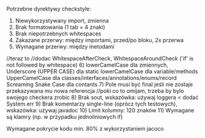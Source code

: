 Potrzebne dyrektywy checkstyle:
1) Niewykorzystywany import, zmienna
2) Brak formatowania (1 tab = 4 znaki)
3) Brak niepotrzebnych whitespaces
4) Zakazane przerwy: między importami, przed/po bloku, 2x przerwa
5) Wymagane przerwy: między metodami

//teraz to
//dodac WhitespaceAfterCheck, WhitespaceAroundCheck ('if' is not followed by whitespace)
6) lowerCamelCase dla zmiennych, Underscore (UPPER CASE) dla static
   lowerCamelCase dla variable/methods
   UpperCamelCase dla classes/interfaces/annotations/enums/record
   Screaming Snake Case dla contants
7) Pole musi być final jeśli nie zostaje przekazywana mu nowa referencja //poki co to omijam, trzeba by bylo swojego checkera zrobic
8) Brak sout, wskazówka: używaj loggera < dodać System.err
9) Brak komentarzy single-line (oprócz tych testowych), wskazówka: używaj javadoc
10) Limit kolumny: 120 znaków
11) Wymagane są klamry (np. w przypadku jednoliniowych if)

Wymagane pokrycie kodu min. 80% z wykorzystaniem jacoco
